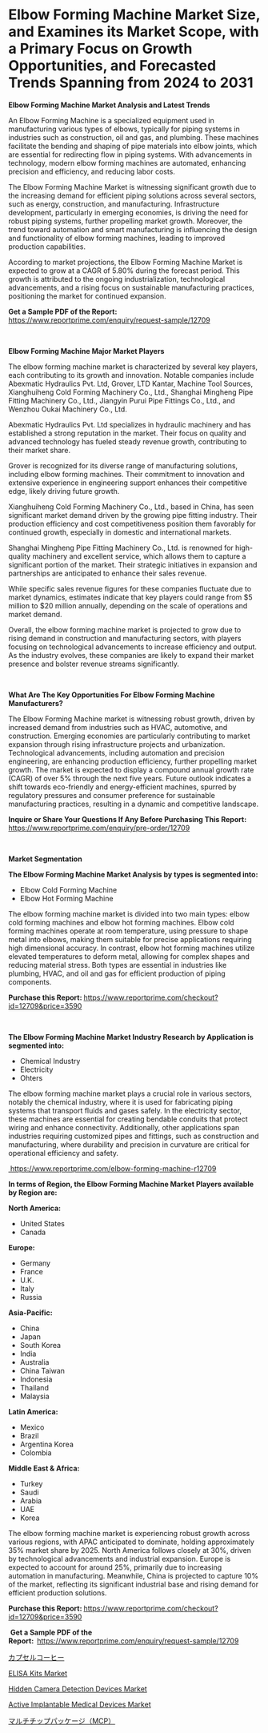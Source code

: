 <p><h1>Elbow Forming Machine Market Size, and Examines its Market Scope, with a Primary Focus on Growth Opportunities, and Forecasted Trends Spanning from 2024 to 2031</h1></p><p><strong>Elbow Forming Machine Market Analysis and Latest Trends</strong></p>
<p><p>An Elbow Forming Machine is a specialized equipment used in manufacturing various types of elbows, typically for piping systems in industries such as construction, oil and gas, and plumbing. These machines facilitate the bending and shaping of pipe materials into elbow joints, which are essential for redirecting flow in piping systems. With advancements in technology, modern elbow forming machines are automated, enhancing precision and efficiency, and reducing labor costs.</p><p>The Elbow Forming Machine Market is witnessing significant growth due to the increasing demand for efficient piping solutions across several sectors, such as energy, construction, and manufacturing. Infrastructure development, particularly in emerging economies, is driving the need for robust piping systems, further propelling market growth. Moreover, the trend toward automation and smart manufacturing is influencing the design and functionality of elbow forming machines, leading to improved production capabilities.</p><p>According to market projections, the Elbow Forming Machine Market is expected to grow at a CAGR of 5.80% during the forecast period. This growth is attributed to the ongoing industrialization, technological advancements, and a rising focus on sustainable manufacturing practices, positioning the market for continued expansion.</p></p>
<p><strong>Get a Sample PDF of the Report:&nbsp;</strong> <a href="https://www.reportprime.com/enquiry/request-sample/12709">https://www.reportprime.com/enquiry/request-sample/12709</a></p>
<p>&nbsp;</p>
<p><strong>Elbow Forming Machine Major Market Players</strong></p>
<p><p>The elbow forming machine market is characterized by several key players, each contributing to its growth and innovation. Notable companies include Abexmatic Hydraulics Pvt. Ltd, Grover, LTD Kantar, Machine Tool Sources, Xianghuiheng Cold Forming Machinery Co., Ltd., Shanghai Mingheng Pipe Fitting Machinery Co., Ltd., Jiangyin Purui Pipe Fittings Co., Ltd., and Wenzhou Oukai Machinery Co., Ltd.</p><p>Abexmatic Hydraulics Pvt. Ltd specializes in hydraulic machinery and has established a strong reputation in the market. Their focus on quality and advanced technology has fueled steady revenue growth, contributing to their market share.</p><p>Grover is recognized for its diverse range of manufacturing solutions, including elbow forming machines. Their commitment to innovation and extensive experience in engineering support enhances their competitive edge, likely driving future growth.</p><p>Xianghuiheng Cold Forming Machinery Co., Ltd., based in China, has seen significant market demand driven by the growing pipe fitting industry. Their production efficiency and cost competitiveness position them favorably for continued growth, especially in domestic and international markets.</p><p>Shanghai Mingheng Pipe Fitting Machinery Co., Ltd. is renowned for high-quality machinery and excellent service, which allows them to capture a significant portion of the market. Their strategic initiatives in expansion and partnerships are anticipated to enhance their sales revenue.</p><p>While specific sales revenue figures for these companies fluctuate due to market dynamics, estimates indicate that key players could range from $5 million to $20 million annually, depending on the scale of operations and market demand.</p><p>Overall, the elbow forming machine market is projected to grow due to rising demand in construction and manufacturing sectors, with players focusing on technological advancements to increase efficiency and output. As the industry evolves, these companies are likely to expand their market presence and bolster revenue streams significantly.</p></p>
<p>&nbsp;</p>
<p><strong>What Are The Key Opportunities For Elbow Forming Machine Manufacturers?</strong></p>
<p><p>The Elbow Forming Machine market is witnessing robust growth, driven by increased demand from industries such as HVAC, automotive, and construction. Emerging economies are particularly contributing to market expansion through rising infrastructure projects and urbanization. Technological advancements, including automation and precision engineering, are enhancing production efficiency, further propelling market growth. The market is expected to display a compound annual growth rate (CAGR) of over 5% through the next five years. Future outlook indicates a shift towards eco-friendly and energy-efficient machines, spurred by regulatory pressures and consumer preference for sustainable manufacturing practices, resulting in a dynamic and competitive landscape.</p></p>
<p><strong>Inquire or Share Your Questions If Any Before Purchasing This Report:</strong> <a href="https://www.reportprime.com/enquiry/pre-order/12709">https://www.reportprime.com/enquiry/pre-order/12709</a></p>
<p>&nbsp;</p>
<p><strong>Market Segmentation</strong></p>
<p><strong>The Elbow Forming Machine Market Analysis by types is segmented into:</strong></p>
<p><ul><li>Elbow Cold Forming Machine</li><li>Elbow Hot Forming Machine</li></ul></p>
<p><p>The elbow forming machine market is divided into two main types: elbow cold forming machines and elbow hot forming machines. Elbow cold forming machines operate at room temperature, using pressure to shape metal into elbows, making them suitable for precise applications requiring high dimensional accuracy. In contrast, elbow hot forming machines utilize elevated temperatures to deform metal, allowing for complex shapes and reducing material stress. Both types are essential in industries like plumbing, HVAC, and oil and gas for efficient production of piping components.</p></p>
<p><strong>Purchase this Report:&nbsp;</strong><a href="https://www.reportprime.com/checkout?id=12709&price=3590">https://www.reportprime.com/checkout?id=12709&price=3590</a></p>
<p>&nbsp;</p>
<p><strong>The Elbow Forming Machine Market Industry Research by Application is segmented into:</strong></p>
<p><ul><li>Chemical Industry</li><li>Electricity</li><li>Ohters</li></ul></p>
<p><p>The elbow forming machine market plays a crucial role in various sectors, notably the chemical industry, where it is used for fabricating piping systems that transport fluids and gases safely. In the electricity sector, these machines are essential for creating bendable conduits that protect wiring and enhance connectivity. Additionally, other applications span industries requiring customized pipes and fittings, such as construction and manufacturing, where durability and precision in curvature are critical for operational efficiency and safety.</p></p>
<p><a href="https://www.reportprime.com/elbow-forming-machine-r12709">&nbsp;https://www.reportprime.com/elbow-forming-machine-r12709</a></p>
<p><strong>In terms of Region, the Elbow Forming Machine Market Players available by Region are:</strong></p>
<p>
    <p> <strong> North America: </strong>
        <ul>
            <li>United States</li>
            <li>Canada</li>
        </ul>
        </p> 
    <p> <strong> Europe: </strong>
        <ul>
            <li>Germany</li>
            <li>France</li>
            <li>U.K.</li>
            <li>Italy</li>
            <li>Russia</li>
        </ul>
        </p> 
    <p> <strong> Asia-Pacific: </strong>
        <ul>
            <li>China</li>
            <li>Japan</li>
            <li>South Korea</li>
            <li>India</li>
            <li>Australia</li>
            <li>China Taiwan</li>
            <li>Indonesia</li>
            <li>Thailand</li>
            <li>Malaysia</li>
        </ul>
        </p> 
    <p> <strong> Latin America: </strong>
        <ul>
            <li>Mexico</li>
            <li>Brazil</li>
            <li>Argentina Korea</li>
            <li>Colombia</li>
        </ul>
        </p> 
    <p> <strong> Middle East & Africa: </strong>
        <ul>
            <li>Turkey</li>
            <li>Saudi</li>
            <li>Arabia</li>
            <li>UAE</li>
            <li>Korea</li>
        </ul>
    </p>
    </p>
<p><p>The elbow forming machine market is experiencing robust growth across various regions, with APAC anticipated to dominate, holding approximately 35% market share by 2025. North America follows closely at 30%, driven by technological advancements and industrial expansion. Europe is expected to account for around 25%, primarily due to increasing automation in manufacturing. Meanwhile, China is projected to capture 10% of the market, reflecting its significant industrial base and rising demand for efficient production solutions.</p></p>
<p><strong>Purchase this Report: </strong><a href="https://www.reportprime.com/checkout?id=12709&price=3590">https://www.reportprime.com/checkout?id=12709&price=3590</a></p>
<p>&nbsp;<strong>Get a Sample PDF of the Report:&nbsp;&nbsp;</strong><a href="https://www.reportprime.com/enquiry/request-sample/12709">https://www.reportprime.com/enquiry/request-sample/12709</a></p>
<p><strong></strong></p>
<p><p><a href="https://medium.com/@lavonnedefsmc/%E3%82%AB%E3%83%97%E3%82%BB%E3%83%AB%E3%82%B3%E3%83%BC%E3%83%92%E3%83%BC%E5%B8%82%E5%A0%B4%E3%81%AE%E6%88%A6%E7%95%A5%E7%9A%84%E6%B4%9E%E5%AF%9F-%E3%82%AB%E3%83%97%E3%82%BB%E3%83%AB%E3%82%B3%E3%83%BC%E3%83%92%E3%83%BC%E6%A5%AD%E7%95%8C%E3%81%AB%E3%81%8A%E3%81%91%E3%82%8B%E8%A3%BD%E5%93%81%E3%81%AE%E9%80%B2%E5%8C%96%E3%81%A8%E5%B8%82%E5%A0%B4%E3%82%BB%E3%82%B0%E3%83%A1%E3%83%B3%E3%83%86%E3%83%BC%E3%82%B7%E3%83%A7%E3%83%B3-6faef8c13af7">カプセルコーヒー</a></p><p><a href="https://medium.com/@andrew.scott4567/emerging-opportunities-and-challenges-in-the-global-elisa-kits-market-2024-2031-8d662c2e7468">ELISA Kits Market</a></p><p><a href="https://www.linkedin.com/pulse/driving-market-forces-hidden-camera-detection-devices-trends-erc8c?trackingId=3LX79lFkR9CtVWd3GpW%2B7w%3D%3D">Hidden Camera Detection Devices Market</a></p><p><a href="https://medium.com/@andrew.scott4567/the-active-implantable-medical-devices-market-decisions-are-mostly-driven-by-resource-92b654296ace">Active Implantable Medical Devices Market</a></p><p><a href="https://medium.com/@brandyhiiqh/multi-chip-package-mcp-market-%E3%81%AF-%E3%82%B3%E3%82%B9%E3%83%88%E7%AE%A1%E7%90%86%E3%81%A8%E5%8A%B9%E7%8E%87%E5%90%91%E4%B8%8A%E3%82%92%E5%84%AA%E5%85%88%E3%81%97%E3%81%BE%E3%81%99-%E3%81%95%E3%82%89%E3%81%AB-%E5%A0%B1%E5%91%8A%E6%9B%B8%E3%81%AF%E5%B8%82%E5%A0%B4%E3%81%AE%E9%9C%80%E8%A6%81%E9%9D%A2%E3%81%A8%E4%BE%9B%E7%B5%A6%E9%9D%A2%E3%81%AE%E4%B8%A1%E6%96%B9%E3%82%92%E3%82%AB%E3%83%90%E3%83%BC%E3%81%97%E3%81%A6%E3%81%84%E3%81%BE%E3%81%99-multi-chip-4a0fbd5ee280">マルチチップパッケージ（MCP）</a></p></p>